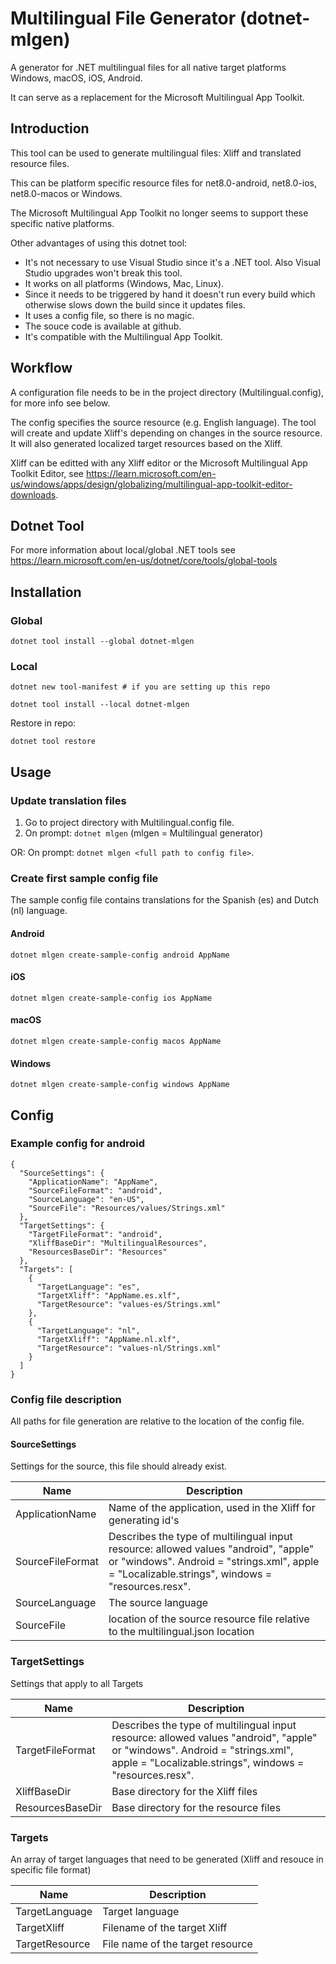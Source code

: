 # Multilingual File Generator (dotnet-mlgen)
A generator for .NET multilingual files for all native target platforms Windows, macOS, iOS, Android.

It can serve as a replacement for the Microsoft Multilingual App Toolkit.

## Introduction
This tool can be used to generate multilingual files: Xliff and translated resource files.

This can be platform specific resource files for net8.0-android, net8.0-ios, net8.0-macos or Windows.

The Microsoft Multilingual App Toolkit no longer seems to support these specific native platforms.

Other advantages of using this dotnet tool:
- It's not necessary to use Visual Studio since it's a .NET tool. Also Visual Studio upgrades won't break this tool.
- It works on all platforms (Windows, Mac, Linux).
- Since it needs to be triggered by hand it doesn't run every build which otherwise slows down the build since it updates files.
- It uses a config file, so there is no magic.
- The souce code is available at github.
- It's compatible with the Multilingual App Toolkit.

## Workflow

A configuration file needs to be in the project directory (Multilingual.config), for more info see below.

The config specifies the source resource (e.g. English language). 
The tool will create and update Xliff's depending on changes in the source resource. It will also generated localized target resources based on the Xliff.

Xliff can be editted with any Xliff editor or the Microsoft Multilingual App Toolkit Editor, see https://learn.microsoft.com/en-us/windows/apps/design/globalizing/multilingual-app-toolkit-editor-downloads.

## Dotnet Tool

For more information about local/global .NET tools see https://learn.microsoft.com/en-us/dotnet/core/tools/global-tools

## Installation

### Global
```
dotnet tool install --global dotnet-mlgen 
```

### Local
```
dotnet new tool-manifest # if you are setting up this repo

dotnet tool install --local dotnet-mlgen
```

Restore in repo:
```
dotnet tool restore
```



## Usage

### Update translation files
1. Go to project directory with Multilingual.config file.
2. On prompt: `dotnet mlgen` (mlgen = Multilingual generator)

OR:
On prompt: `dotnet mlgen <full path to config file>`.

### Create first sample config file

The sample config file contains translations for the Spanish (es) and Dutch (nl) language.

#### Android
```
dotnet mlgen create-sample-config android AppName
```
#### iOS
```
dotnet mlgen create-sample-config ios AppName
```
#### macOS
```
dotnet mlgen create-sample-config macos AppName
```
#### Windows
```
dotnet mlgen create-sample-config windows AppName
```

## Config

### Example config for android
```
{
  "SourceSettings": {
    "ApplicationName": "AppName",
    "SourceFileFormat": "android",
    "SourceLanguage": "en-US",
    "SourceFile": "Resources/values/Strings.xml"
  },
  "TargetSettings": {
    "TargetFileFormat": "android",
    "XliffBaseDir": "MultilingualResources",
    "ResourcesBaseDir": "Resources"
  },
  "Targets": [
    {
      "TargetLanguage": "es",
      "TargetXliff": "AppName.es.xlf",
      "TargetResource": "values-es/Strings.xml"
    },
    {
      "TargetLanguage": "nl",
      "TargetXliff": "AppName.nl.xlf",
      "TargetResource": "values-nl/Strings.xml"
    }
  ]
}
```

### Config file description

All paths for file generation are relative to the location of the config file.

#### SourceSettings
Settings for the source, this file should already exist.

|Name|Description|
|--|--|
|ApplicationName|Name of the application, used in the Xliff for generating id's|
|SourceFileFormat|Describes the type of multilingual input resource: allowed values "android", "apple" or "windows". Android = "strings.xml", apple = "Localizable.strings", windows = "resources.resx".|
|SourceLanguage|The source language|
|SourceFile|location of the source resource file relative to the multilingual.json location|

### TargetSettings
Settings that apply to all Targets

|Name|Description|
|--|--|
|TargetFileFormat|Describes the type of multilingual input resource: allowed values "android", "apple" or "windows". Android = "strings.xml", apple = "Localizable.strings", windows = "resources.resx".|
|XliffBaseDir|Base directory for the Xliff files|
|ResourcesBaseDir|Base directory for the resource files|

### Targets
An array of target languages that need to be generated (Xliff and resouce in specific file format)

|Name|Description|
|--|--|
|TargetLanguage|Target language|
|TargetXliff|Filename of the target Xliff|
|TargetResource|File name of the target resource|




